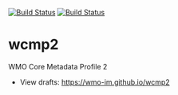 [![Build Status](https://github.com/wmo-im/wcmp2/workflows/build%20specification/badge.svg)](https://github.com/wmo-im/wcmp2/actions/workflows/main.yml)
[![Build Status](https://github.com/wmo-im/wcmp2/workflows/schema%20and%20examples%20validation/badge.svg)](https://github.com/wmo-im/wcmp2/actions/workflows/validation.yml)

# wcmp2

WMO Core Metadata Profile 2
* View drafts: https://wmo-im.github.io/wcmp2
